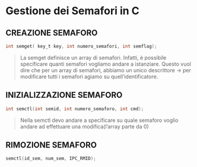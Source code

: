 # Gestione dei Semafori in C

## CREAZIONE SEMAFORO

```c
int semget( key_t key, int numero_semafori, int semflag);
```
>La semget definisce un array di semafori. Infatti, è possibile specificare quanti semafori vogliamo andare a istanziare.
Questo vuol dire che per un array di semafori, abbiamo un unico descrittore → per modificare tutti i semafori agiamo su quell’identificatore.


## INIZIALIZZAZIONE SEMAFORO

``` c
int semctl(int semid, int numero_semaforo, int cmd);

```
> Nella semctl devo andare a specificare su quale semaforo voglio andare ad effettuare una modifica(l’array parte da 0)

## RIMOZIONE SEMAFORO

``` c
semctl(id_sem, num_sem, IPC_RMID);
``` 
